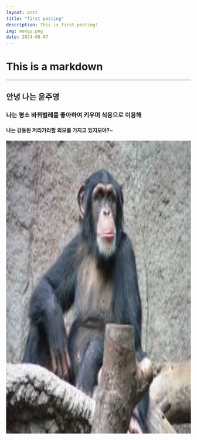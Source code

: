 ```yaml
---
layout: post
title: "first posting"
description: This is first posting!
img: mongy.png
date: 2024-08-07
---
```


# This is a **markdown**
***
## 안녕 나는 윤주영
### 나는 평소 바뀌벌레를 좋아하여 키우며 식용으로 이용해
#### 나는 강동원 저리가라할 외모를 가지고 있지모야?~

<img src="/assets/img/mongy.png" whdth="800px" height="800px">